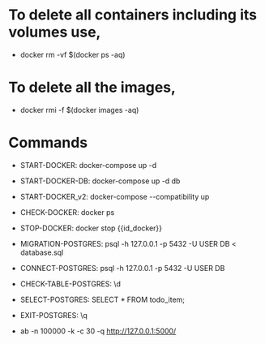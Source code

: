 # To delete all containers including its volumes use,

- docker rm -vf $(docker ps -aq)

# To delete all the images,

- docker rmi -f $(docker images -aq)

# Commands

- START-DOCKER: docker-compose up -d
- START-DOCKER-DB: docker-compose up -d db
- START-DOCKER_v2: docker-compose --compatibility up
- CHECK-DOCKER: docker ps
- STOP-DOCKER: docker stop {{id_docker}}
- MIGRATION-POSTGRES: psql -h 127.0.0.1 -p 5432 -U USER DB < database.sql
- CONNECT-POSTGRES: psql -h 127.0.0.1 -p 5432 -U USER DB
- CHECK-TABLE-POSTGRES: \d
- SELECT-POSTGRES: SELECT \* FROM todo_item;
- EXIT-POSTGRES: \q

- ab -n 100000 -k -c 30 -q http://127.0.0.1:5000/